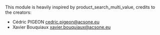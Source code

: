 This module is heavily inspired by product_search_multi_value, credits to the creators:

* Cédric PIGEON <cedric.pigeon@acsone.eu>
* Xavier Bouquiaux <xavier.bouquiaux@acsone.eu>
